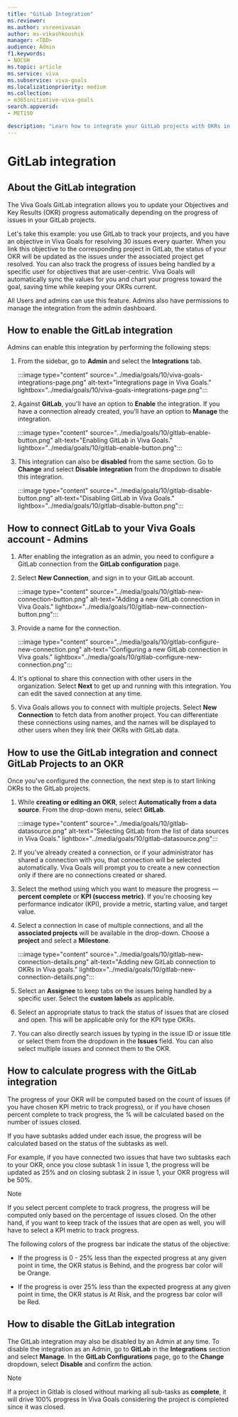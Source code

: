 ```yaml
---
title: "GitLab Integration"
ms.reviewer: 
ms.author: vsreenivasan
author: ms-vikashkoushik
manager: <TBD>
audience: Admin
f1.keywords:
- NOCSH
ms.topic: article
ms.service: viva
ms.subservice: viva-goals
ms.localizationpriority: medium
ms.collection:  
- m365initiative-viva-goals
search.appverid:
- MET150

description: "Learn how to integrate your GitLab projects with OKRs in Viva Goals."
---
```


# GitLab integration

## About the GitLab integration

The Viva Goals GitLab integration allows you to update your Objectives and Key Results (OKR) progress automatically depending on the progress of issues in your GitLab projects. 
  
Let's take this example: you use GitLab to track your projects, and you have an objective in Viva Goals for resolving 30 issues every quarter. When you link this objective to the corresponding project in GitLab, the status of your OKR will be updated as the issues under the associated project get resolved. You can also track the progress of issues being handled by a specific user for objectives that are user-centric. Viva Goals will automatically sync the values for you and chart your progress toward the goal, saving time while keeping your OKRs current.
  
All Users and admins can use this feature. Admins also have permissions to manage the integration from the admin dashboard. 

## How to enable the GitLab integration

Admins can enable this integration by performing the following steps:

1. From the sidebar, go to **Admin** and select the **Integrations** tab.
  
    :::image type="content" source="../media/goals/10/viva-goals-integrations-page.png" alt-text="Integrations page in Viva Goals." lightbox="../media/goals/10/viva-goals-integrations-page.png":::

2. Against **GitLab**, you'll have an option to **Enable** the integration. If you have a connection already created, you'll have an option to **Manage** the integration.
  
    :::image type="content" source="../media/goals/10/gitlab-enable-button.png" alt-text="Enabling GitLab in Viva Goals." lightbox="../media/goals/10/gitlab-enable-button.png":::
  
3. This integration can also be **disabled** from the same section. Go to **Change** and select **Disable integration** from the dropdown to disable this integration.
    
   :::image type="content" source="../media/goals/10/gitlab-disable-button.png" alt-text="Disabling GitLab in Viva Goals." lightbox="../media/goals/10/gitlab-disable-button.png"::: 

## How to connect GitLab to your Viva Goals account - Admins

1. After enabling the integration as an admin, you need to configure a GitLab connection from the **GitLab configuration** page.

2. Select **New Connection**, and sign in to your GitLab account.
  
    :::image type="content" source="../media/goals/10/gitlab-new-connection-button.png" alt-text="Adding a new GitLab connection in Viva Goals." lightbox="../media/goals/10/gitlab-new-connection-button.png":::

3. Provide a name for the connection.
  
    :::image type="content" source="../media/goals/10/gitlab-configure-new-connection.png" alt-text="Configuring a new GitLab connection in Viva goals." lightbox="../media/goals/10/gitlab-configure-new-connection.png":::

4. It's optional to share this connection with other users in the organization. Select **Next** to get up and running with this integration. You can edit the saved connection at any time.

5. Viva Goals allows you to connect with multiple projects. Select **New Connection** to fetch data from another project. You can differentiate these connections using names, and the names will be displayed to other users when they link their OKRs with GitLab data.

## How to use the GitLab integration and connect GitLab Projects to an OKR

Once you've configured the connection, the next step is to start linking OKRs to the GitLab projects.

1. While **creating or editing an OKR**, select **Automatically from a data source**. From the drop-down menu, select **GitLab**.
  
    :::image type="content" source="../media/goals/10/gitlab-datasource.png" alt-text="Selecting GitLab from the list of data sources in Viva Goals." lightbox="../media/goals/10/gitlab-datasource.png":::

2. If you've already created a connection, or if your administrator has shared a connection with you, that connection will be selected automatically. Viva Goals will prompt you to create a new connection only if there are no connections created or shared.

3. Select the method using which you want to measure the progress — **percent complete** or **KPI (success metric)**. If you're choosing key performance indicator (KPI), provide a metric, starting value, and target value.

4. Select a connection in case of multiple connections, and all the **associated projects** will be available in the drop-down. Choose a **project** and select a **Milestone**.
  
    :::image type="content" source="../media/goals/10/gitlab-new-connection-details.png" alt-text="Adding new GitLab connection to OKRs in Viva goals." lightbox="../media/goals/10/gitlab-new-connection-details.png":::

5. Select an **Assignee** to keep tabs on the issues being handled by a specific user. Select the **custom labels** as applicable.

6. Select an appropriate status to track the status of issues that are closed and open. This will be applicable only for the KPI type OKRs.

7. You can also directly search issues by typing in the issue ID or issue title or select them from the dropdown in the **Issues** field. You can also select multiple issues and connect them to the OKR.

## How to calculate progress with the GitLab integration

The progress of your OKR will be computed based on the count of issues (if you have chosen KPI metric to track progress), or if you have chosen percent complete to track progress, the % will be calculated based on the number of issues closed.

If you have subtasks added under each issue, the progress will be calculated based on the status of the subtasks as well.

For example, if you have connected two issues that have two subtasks each to your OKR, once you close subtask 1 in issue 1, the progress will be updated as 25% and on closing subtask 2 in issue 1, your OKR progress will be 50%.

> [!NOTE]
> If you select percent complete to track progress, the progress will be computed only based on the percentage of issues closed. On the other hand, if you want to keep track of the issues that are open as well, you will have to select a KPI metric to track progress.

The following colors of the progress bar indicate the status of the objective:

- If the progress is 0 - 25% less than the expected progress at any given point in time, the OKR status is Behind, and the progress bar color will be Orange.

- If the progress is over 25% less than the expected progress at any given point in time, the OKR status is At Risk, and the progress bar color will be Red.

## How to disable the GitLab integration

The GitLab integration may also be disabled by an Admin at any time. To disable the integration as an Admin, go to **GitLab** in the **Integrations** section and select **Manage**. In the **GitLab Configurations** page, go to the **Change** dropdown, select **Disable** and confirm the action.

> [!NOTE]
> If a project in Gitlab is closed without marking all sub-tasks as **complete**, it will drive 100% progress In Viva Goals considering the project is completed since it was closed.
